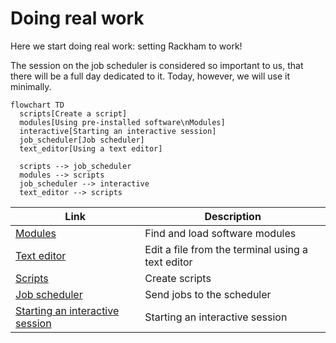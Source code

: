 # Doing real work

Here we start doing real work: setting Rackham to work!

The session on the job scheduler is considered so important to us,
that there will be a full day dedicated to it.
Today, however, we will use it minimally.

```mermaid
flowchart TD
  scripts[Create a script]
  modules[Using pre-installed software\nModules]
  interactive[Starting an interactive session]
  job_scheduler[Job scheduler]
  text_editor[Using a text editor]

  scripts --> job_scheduler
  modules --> scripts
  job_scheduler --> interactive
  text_editor --> scripts
```

Link                                                                          |Description
------------------------------------------------------------------------------|--------------------------------------------------------------------------
[Modules](../sessions/module.md)                                              |Find and load software modules
[Text editor](../sessions/text_editor.md)                                     |Edit a file from the terminal using a text editor
[Scripts](../sessions/scripts.md)                                             |Create scripts
[Job scheduler](../sessions/job_scheduler.md)                                 |Send jobs to the scheduler
[Starting an interactive session](../sessions/start_interactive_session.md)   |Starting an interactive session

